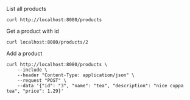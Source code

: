 List all products

```
curl http://localhost:8080/products
```

Get a product with id

```
curl localhost:8080/products/2
```

Add a product

```
curl http://localhost:8080/products \
    --include \
    --header "Content-Type: application/json" \
    --request "POST" \
    --data '{"id": "3", "name": "tea", "description": "nice cuppa tea", "price": 1.29}'

```
